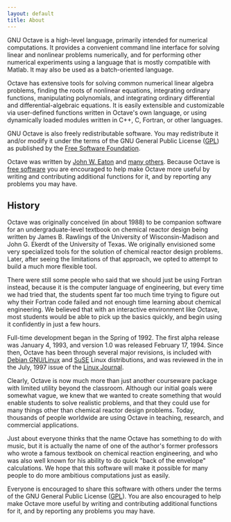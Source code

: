 ```yaml
---
layout: default
title: About
---
```


GNU Octave is a high-level language, primarily intended for numerical
computations. It provides a convenient command line interface for solving linear
and nonlinear problems numerically, and for performing other numerical
experiments using a language that is mostly compatible with Matlab. It may also
be used as a batch-oriented language.

Octave has extensive tools for solving common numerical linear algebra problems,
finding the roots of nonlinear equations, integrating ordinary functions,
manipulating polynomials, and integrating ordinary differential and
differential-algebraic equations. It is easily extensible and customizable via
user-defined functions written in Octave's own language, or using dynamically
loaded modules written in C++, C, Fortran, or other languages.

GNU Octave is also freely redistributable software. You may redistribute it
and/or modify it under the terms of the GNU General Public License ([GPL][gpl])
as published by the [Free Software Foundation][fsf].

Octave was written by [John W. Eaton][jwe] and [many others][contributors].
Because Octave is [free software][free] you are encouraged to help make Octave
more useful by writing and contributing additional functions for it, and by
reporting any problems you may have.

## History

Octave was originally conceived (in about 1988) to be companion software for an
undergraduate-level textbook on chemical reactor design being written by James
B. Rawlings of the University of Wisconsin-Madison and John G. Ekerdt of the
University of Texas. We originally envisioned some very specialized tools for
the solution of chemical reactor design problems. Later, after seeing the
limitations of that approach, we opted to attempt to build a much more flexible
tool.

There were still some people who said that we should just be using Fortran
instead, because it is the computer language of engineering, but every time we
had tried that, the students spent far too much time trying to figure out why
their Fortran code failed and not enough time learning about chemical
engineering. We believed that with an interactive environment like Octave, most
students would be able to pick up the basics quickly, and begin using it
confidently in just a few hours.

Full-time development began in the Spring of 1992. The first alpha release was
January 4, 1993, and version 1.0 was released February 17, 1994. Since then,
Octave has been through several major revisions, is included with [Debian
GNU/Linux][debian] and [SuSE][suse] Linux distributions, and was reviewed in the
in the July, 1997 issue of the [Linux Journal][lj].

Clearly, Octave is now much more than just another courseware package with
limited utility beyond the classroom. Although our initial goals were somewhat
vague, we knew that we wanted to create something that would enable students to
solve realistic problems, and that they could use for many things other than
chemical reactor design problems. Today, thousands of people worldwide are using
Octave in teaching, research, and commercial applications.

Just about everyone thinks that the name Octave has something to do with music,
but it is actually the name of one of the author's former professors who wrote a
famous textbook on chemical reaction engineering, and who was also well known
for his ability to do quick "back of the envelope" calculations. We hope that
this software will make it possible for many people to do more ambitious
computations just as easily.

Everyone is encouraged to share this software with others under the terms of the
GNU General Public License ([GPL][gpl]). You are also encouraged to help make
Octave more useful by writing and contributing additional functions for it, and
by reporting any problems you may have.

[gpl]: http://www.gnu.org/copyleft/gpl.html
[fsf]: http://www.gnu.org/
[jwe]: mailto:jwe@octave.org
[contributors]: http://hg.savannah.gnu.org/hgweb/octave/file/tip/doc/interpreter/contributors.in
[free]: http://www.gnu.org/philosophy/free-sw.html
[debian]: http://www.debian.org/
[suse]: http://www.novell.com/linux/suse/
[lj]: http://www.linuxjournal.com/article/1225
